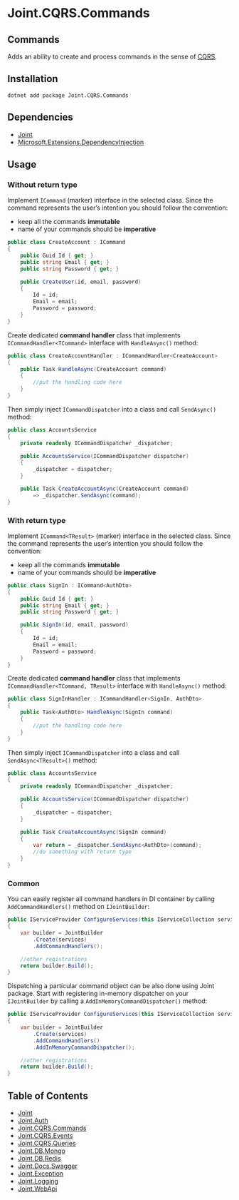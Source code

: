 # Joint.CQRS.Commands

## Commands

Adds an ability to create and process commands in the sense of [CQRS](https://martinfowler.com/bliki/CQRS.html).

## Installation

```
dotnet add package Joint.CQRS.Commands
```

## Dependencies

- [Joint](https://www.nuget.org/packages/Joint/)
- [Microsoft.Extensions.DependencyInjection](https://www.nuget.org/packages/Microsoft.Extensions.DependencyInjection/)

## Usage

### Without return type

Implement `ICommand` (marker) interface in the selected class. Since the command represents the user’s intention you should follow the convention:

- keep all the commands **immutable**
- name of your commands should be **imperative**

```c#
public class CreateAccount : ICommand
{
    public Guid Id { get; }
    public string Email { get; }
    public string Password { get; }

    public CreateUser(id, email, password)
    {
        Id = id;
        Email = email;
        Password = password;
    }
}
```

Create dedicated **command handler** class that implements `ICommandHandler<TCommand>` interface with `HandleAsync()` method:

```c#
public class CreateAccountHandler : ICommandHandler<CreateAccount>
{
    public Task HandleAsync(CreateAccount command)
    {
        //put the handling code here
    }
}
```

Then simply inject `ICommandDispatcher` into a class and call `SendAsync()` method:

```c#
public class AccountsService
{
    private readonly ICommandDispatcher _dispatcher;

    public AccountsService(ICommandDispatcher dispatcher)
    {
        _dispatcher = dispatcher;
    }

    public Task CreateAccountAsync(CreateAccount command)
        => _dispatcher.SendAsync(command);
}
```

### With return type

Implement `ICommand<TResult>` (marker) interface in the selected class. Since the command represents the user’s intention you should follow the convention:

- keep all the commands **immutable**
- name of your commands should be **imperative**

```c#
public class SignIn : ICommand<AuthDto>
{
    public Guid Id { get; }
    public string Email { get; }
    public string Password { get; }

    public SignIn(id, email, password)
    {
        Id = id;
        Email = email;
        Password = password;
    }
}
```

Create dedicated **command handler** class that implements `ICommandHandler<TCommand, TResult>` interface with `HandleAsync()` method:

```c#
public class SignInHandler : ICommandHandler<SignIn, AuthDto>
{
    public Task<AuthDto> HandleAsync(SignIn command)
    {
        //put the handling code here
    }
}
```

Then simply inject `ICommandDispatcher` into a class and call `SendAsync<TResult>()` method:

```c#
public class AccountsService
{
    private readonly ICommandDispatcher _dispatcher;

    public AccountsService(ICommandDispatcher dispatcher)
    {
        _dispatcher = dispatcher;
    }

    public Task CreateAccountAsync(SignIn command)
    {
        var return = _dispatcher.SendAsync<AuthDto>(command);
        //do something with return type
    }
}
```

### Common

You can easily register all command handlers in DI container by calling `AddCommandHandlers()` method on `IJointBuilder`:

```c#
public IServiceProvider ConfigureServices(this IServiceCollection services)
{
    var builder = JointBuilder
        .Create(services)
        .AddCommandHandlers();

    //other registrations
    return builder.Build();
}
```

Dispatching a particular command object can be also done using Joint package. Start with registering in-memory dispatcher on your `IJointBuilder` by calling a `AddInMemoryCommandDispatcher()` method:

```c#
public IServiceProvider ConfigureServices(this IServiceCollection services)
{
    var builder = JointBuilder
        .Create(services)
        .AddCommandHandlers()
        .AddInMemoryCommandDispatcher();

    //other registrations
    return builder.Build();
}
```

## Table of Contents

- [Joint](https://github.com/flapek/Joint)
- [Joint.Auth](https://github.com/flapek/Joint.Auth)
- [Joint.CQRS.Commands](https://github.com/flapek/Joint.CQRS.Commands)
- [Joint.CQRS.Events](https://github.com/flapek/Joint.CQRS.Events)
- [Joint.CQRS.Queries](https://github.com/flapek/Joint.CQRS.Queries)
- [Joint.DB.Mongo](https://github.com/flapek/Joint.DB.Mongo)
- [Joint.DB.Redis](https://github.com/flapek/Joint.DB.Redis)
- [Joint.Docs.Swagger](https://github.com/flapek/Joint.Docs.Swagger)
- [Joint.Exception](https://github.com/flapek/Joint.Exception)
- [Joint.Logging](https://github.com/flapek/Joint.Logging)
- [Joint.WebApi](https://github.com/flapek/Joint.WebApi)
